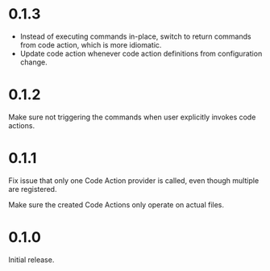 # 0.1.3

* Instead of executing commands in-place, switch to return commands from code action, which is more idiomatic.
* Update code action whenever code action definitions from configuration change.

# 0.1.2

Make sure not triggering the commands when user explicitly invokes code actions.

# 0.1.1

Fix issue that only one Code Action provider is called, even though multiple are registered.

Make sure the created Code Actions only operate on actual files.

# 0.1.0

Initial release.
